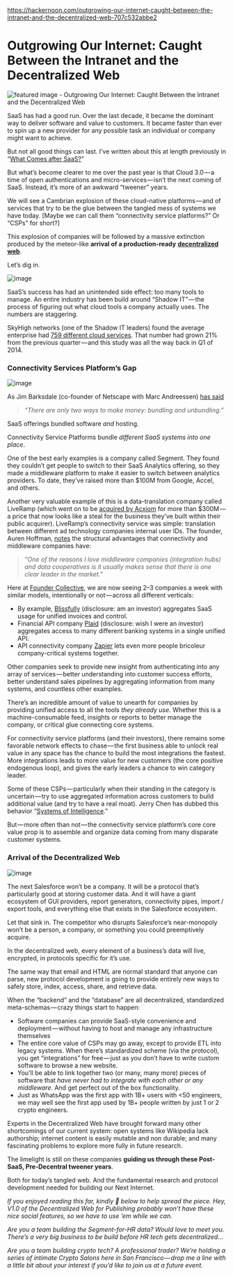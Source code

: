 
https://hackernoon.com/outgrowing-our-internet-caught-between-the-intranet-and-the-decentralized-web-707c532abbe2

# Outgrowing Our Internet: Caught Between the Intranet and the Decentralized Web

![featured image - Outgrowing Our Internet: Caught Between the Intranet and the Decentralized Web](https://hackernoon.imgix.net/hn-images/1*Cm91_A-MDMwuM-PltaU1Pw.png?auto=format&fit=max&w=3840)

SaaS has had a good run. Over the last decade, it became the dominant way to deliver software and value to customers. It became faster than ever to spin up a new provider for any possible task an individual or company might want to achieve.

But not all good things can last. I’ve written about this at length previously in “[What Comes after SaaS?](https://hackernoon.com/what-comes-after-saas-1f71ec40de45?ref=hackernoon.com)”

But what’s become clearer to me over the past year is that Cloud 3.0 — a time of open authentications and micro-services — isn’t the next coming of SaaS. Instead, it’s more of an awkward “tweener” years.

We will see a Cambrian explosion of these cloud-native platforms — and of services that try to be the glue between the tangled mess of systems we have today. [Maybe we can call them “connectivity service platforms?” Or “CSPs” for short?]

This explosion of companies will be followed by a massive extinction produced by the meteor-like  **arrival of a production-ready**  [**decentralized web**](https://ischoolonline.syr.edu/blog/what-is-the-decentralized-web/?ref=hackernoon.com).

Let’s dig in.

![image](https://hackernoon.imgix.net/hn-images/1*ovPTLd7kzXGC6PGvdiTA1A.png?auto=format&fit=max&w=1920)

SaaS’s success has had an unintended side effect: too many tools to manage. An entire industry has been build around “Shadow IT” — the process of figuring out what cloud tools a company actually uses. The numbers are staggering.

SkyHigh networks (one of the Shadow IT leaders) found the average enterprise had  [759 different cloud services](https://uploads.skyhighnetworks.com/2014/05/Skyhigh-Cloud-Adoption-Risk-Report-Q1-2014.pdf?ref=hackernoon.com). That number had grown 21% from the previous quarter — and this study was all the way back in Q1 of 2014.

### Connectivity Services Platform’s Gap

![image](https://hackernoon.imgix.net/hn-images/0*QDJ26V1pEdCBssOI.?auto=format&fit=max&w=1920)

As Jim Barksdale (co-founder of Netscape with Marc Andreessen)  [has said](https://hbr.org/2014/06/how-to-succeed-in-business-by-bundling-and-unbundling?ref=hackernoon.com)

> _“There are only two ways to make money: bundling and unbundling.”_

SaaS offerings bundled software  _and_  hosting.

Connectivity Service Platforms bundle  _different SaaS systems into one place_.

One of the best early examples is a company called Segment. They found they couldn’t get people to switch to their SaaS Analytics offering, so they made a middleware platform to make it easier to switch between analytics providers. To date, they’ve raised more than $100M from Google, Accel, and others.

Another very valuable example of this is a data-translation company called LiveRamp (which went on to be  [acquired by Acxiom](https://adexchanger.com/data-exchanges/acxiom-to-buy-liveramp-for-310m/?ref=hackernoon.com)  for more than $300M — a price that now looks like a steal for the business they’ve built within their public acquirer). LiveRamp’s connectivity service was simple: translation between different ad technology companies internal user IDs. The founder, Auren Hoffman,  [notes](https://www.quora.com/What-must-every-entrepreneur-working-on-a-SaaS-B2B-startup-know?ref=hackernoon.com#!n=36)  the structural advantages that connectivity and middleware companies have:

> _“One of the reasons I love middleware companies (integration hubs) and data cooperatives is it usually makes sense that there is one clear leader in the market.”_

Here at  [Founder Collective](http://www.foundercollective.com/?ref=hackernoon.com), we are now seeing 2–3 companies a week with similar models, intentionally or not — across all different verticals:

-   By example,  [Blissfully](https://www.blissfully.com/?ref=hackernoon.com)  (disclosure: am an investor) aggregates SaaS usage for unified invoices and control.
-   Financial API company  [Plaid](https://plaid.com/?ref=hackernoon.com)  (disclosure: wish I were an investor) aggregates access to many different banking systems in a single unified API.
-   API connectivity company  [Zapier](https://zapier.com/?ref=hackernoon.com)  lets even more people bricoleur company-critical systems together.

Other companies seek to provide new insight from authenticating into any array of services — better understanding into customer success efforts, better understand sales pipelines by aggregating information from many systems, and countless other examples.

There’s an incredible amount of value to unearth for companies by providing unified access to all the tools  _they already use_. Whether this is a machine-consumable feed, insights or reports to better manage the company, or critical glue connecting core systems.

For connectivity service platforms (and their investors), there remains some favorable network effects to chase — the first business able to unlock real value in any space has the chance to build the most integrations the fastest. More integrations leads to more value for new customers (the core positive endogenous loop), and gives the early leaders a chance to win category leader.

Some of these CSPs — particularly when their standing in the category is uncertain — try to use aggregated information across customers to build additional value (and try to have a real moat). Jerry Chen has dubbed this behavior “[Systems of Intelligence](https://news.greylock.com/the-new-moats-53f61aeac2d9?ref=hackernoon.com).”

But — more often than not — the connectivity service platform’s core core value prop is to assemble and organize data coming from many disparate customer systems.

### Arrival of the Decentralized Web

![image](https://hackernoon.imgix.net/hn-images/1*Q7r6TzV5hM4mzi1BRfURdA.png?auto=format&fit=max&w=1920)

The next Salesforce won’t be a company. It will be a protocol that’s particularly good at storing customer data. And it will have a giant ecosystem of GUI providers, report generators, connectivity pipes, import / export tools, and everything else that exists in the Salesforce ecosystem.

Let that sink in. The competitor who disrupts Salesforce’s near-monopoly won’t be a person, a company, or something you could preemptively acquire.

In the decentralized web, every element of a business’s data will live, encrypted, in protocols specific for it’s use.

The same way that email and HTML are normal standard that anyone can parse, new protocol development is going to provide entirely new ways to safely store, index, access, share, and retrieve data.

When the “backend” and the “database” are all decentralized, standardized meta-schemas — crazy things start to happen:

-   Software companies can provide SaaS-style convenience and deployment — without having to host and manage any infrastructure themselves
-   The entire core value of CSPs may go away, except to provide ETL into legacy systems. When there’s standardized scheme (via the protocol), you get “integrations” for free — just as you don’t have to write custom software to browse a new website.
-   You’ll be able to link together two (or many, many more) pieces of software that  _have never had to integrate with each other or any middleware_. And get perfect out of the box functionality.
-   Just as WhatsApp was the first app with 1B+ users with <50 engineers, we may well see the first app used by 1B+ people written by just 1 or 2 crypto engineers.

Experts in the Decentralized Web have brought forward many other shortcomings of our current system: open systems like Wikipedia lack authorship; internet content is easily mutable and non durable; and many fascinating problems to explore more fully in future research.

The limelight is still on these companies  **guiding us through these Post-SaaS, Pre-Decentral tweener years**.

Both for today’s tangled web. And the fundamental research and protocol development needed for building our Next Internet.

_If you enjoyed reading this far, kindly 👏 below to help spread the piece. Hey, V1.0 of the Decentralized Web for Publishing probably won’t have these nice social features, so we have to use ’em while we can._

_Are you a team building the Segment-for-HR data? Would love to meet you. There’s a very big business to be build before HR tech gets decentralized…_

_Are you a team building crypto tech? A professional trader? We’re holding a series of intimate Crypto Salons here in San Francisco — drop me a line with a little bit about your interest if you’d like to join us at a future event._